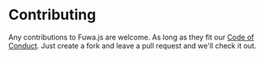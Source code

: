 # Contributing

Any contributions to Fuwa.js are welcome. As long as they fit our [Code of Conduct](./CODE_OF_CONDUCT.md).
Just create a fork and leave a pull request and we'll check it out.
